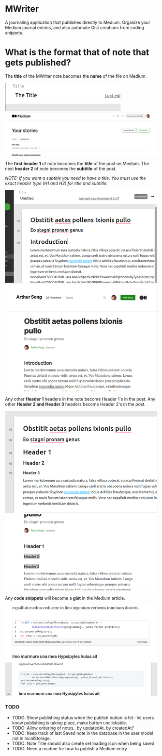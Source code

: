 # MWriter

A journaling application that publishes directly to Medium. Organize your Medium journal entries, and also automate Gist creations from coding snippets.

# What is the format that of note that gets published?

The **title** of the MWriter note becomes the **name** of the file on Medium.

![title1](pictures-for-readme/title1.png)
![title2](pictures-for-readme/title2.png)

The **first header 1** of note becomes the **title** of the post on Medium.
The next **header 2** of note becomes the **subtitle** of the post.

_NOTE: If you want a subtitle you need to have a title. You must use the exact header type (H1 and H2) for title and subtitle._

![titlesubtitle1](pictures-for-readme/titlesubtitle1.png)
![titlesubtitle2](pictures-for-readme/titlesubtitle2.png)

Any other **Header 1** headers in the note become Header 1's in the post. Any other **Header 2 and Header 3** headers become Header 2's in the post.

![headers1](pictures-for-readme/headers1.png)
![headers2](pictures-for-readme/headers2.png)

Any **code snippets** will become a **gist** in the Medium article.

![codesnippets1](pictures-for-readme/codesnippets1.png)
![codesnippets2](pictures-for-readme/codesnippets2.png)

### TODO
- TODO: Show publishing status when the publish button is hit--let users know publishing is taking place, make button unclickable.
- TODO: Allow ordering of notes.. by updatedAt, by createdAt?
- TODO: Keep track of last Saved note in the database in the user model not in localStorage.
- TODO: Note Title should also create set loading icon when being saved
- TODO: Need a readme for how to publish a Medium entry

